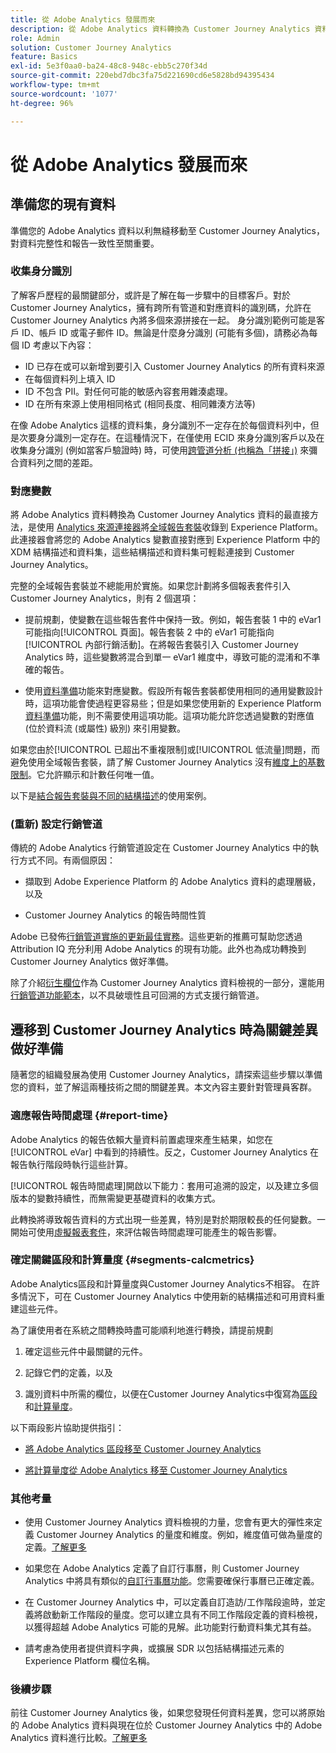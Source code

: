 ```yaml
---
title: 從 Adobe Analytics 發展而來
description: 從 Adobe Analytics 資料轉換為 Customer Journey Analytics 資料的步驟
role: Admin
solution: Customer Journey Analytics
feature: Basics
exl-id: 5e3f0aa0-ba24-48c8-948c-ebb5c270f34d
source-git-commit: 220ebd7dbc3fa75d221690cd6e5828bd94395434
workflow-type: tm+mt
source-wordcount: '1077'
ht-degree: 96%

---
```


# 從 Adobe Analytics 發展而來

## 準備您的現有資料

準備您的 Adobe Analytics 資料以利無縫移動至 Customer Journey Analytics，對資料完整性和報告一致性至關重要。

### 收集身分識別

了解客戶歷程的最關鍵部分，或許是了解在每一步驟中的目標客戶。對於 Customer Journey Analytics，擁有跨所有管道和對應資料的識別碼，允許在 Customer Journey Analytics 內將多個來源拼接在一起。
身分識別範例可能是客戶 ID、帳戶 ID 或電子郵件 ID。無論是什麼身分識別 (可能有多個)，請務必為每個 ID 考慮以下內容：

* ID 已存在或可以新增到要引入 Customer Journey Analytics 的所有資料來源
* 在每個資料列上填入 ID
* ID 不包含 PII。對任何可能的敏感內容套用雜湊處理。
* ID 在所有來源上使用相同格式 (相同長度、相同雜湊方法等)

在像 Adobe Analytics 這樣的資料集，身分識別不一定存在於每個資料列中，但是次要身分識別一定存在。在這種情況下，在僅使用 ECID 來身分識別客戶以及在收集身分識別 (例如當客戶驗證時) 時，可使用[跨管道分析 (也稱為「拼接」)](/help/stitching/overview.md) 來彌合資料列之間的差距。

### 對應變數

將 Adobe Analytics 資料轉換為 Customer Journey Analytics 資料的最直接方法，是使用 [Analytics 來源連接器](https://experienceleague.adobe.com/docs/experience-platform/sources/ui-tutorials/create/adobe-applications/analytics.html?lang=zh-Hant)將[全域報告套裝](https://experienceleague.adobe.com/docs/analytics/implementation/prepare/global-rs.html?lang=zh-Hant)收錄到 Experience Platform。此連接器會將您的 Adobe Analytics 變數直接對應到 Experience Platform 中的 XDM 結構描述和資料集，這些結構描述和資料集可輕鬆連接到 Customer Journey Analytics。

完整的全域報告套裝並不總能用於實施。如果您計劃將多個報表套件引入 Customer Journey Analytics，則有 2 個選項：

* 提前規劃，使變數在這些報告套件中保持一致。例如，報告套裝 1 中的 eVar1 可能指向[!UICONTROL 頁面]。報告套裝 2 中的 eVar1 可能指向[!UICONTROL 內部行銷活動]。在將報告套裝引入 Customer Journey Analytics 時，這些變數將混合到單一 eVar1 維度中，導致可能的混淆和不準確的報告。

* 使用[資料準備](https://experienceleague.adobe.com/docs/experience-platform/data-prep/home.html?lang=zh-Hant)功能來對應變數。假設所有報告套裝都使用相同的通用變數設計時，這項功能會使過程更容易些；但是如果您使用新的 Experience Platform [資料準備](https://experienceleague.adobe.com/docs/experience-platform/sources/ui-tutorials/create/adobe-applications/analytics.html?lang=zh-Hant#mapping)功能，則不需要使用這項功能。這項功能允許您透過變數的對應值 (位於資料流 (或屬性) 級別) 來引用變數。

如果您由於[!UICONTROL 已超出不重複限制]或[!UICONTROL 低流量]問題，而避免使用全域報告套裝，請了解 Customer Journey Analytics 沒有[維度上的基數限制](/help/components/dimensions/high-cardinality.md)。它允許顯示和計數任何唯一值。

以下是[結合報告套裝與不同的結構描述](/help/use-cases/aa-data/combine-report-suites.md)的使用案例。

### (重新) 設定行銷管道

傳統的 Adobe Analytics 行銷管道設定在 Customer Journey Analytics 中的執行方式不同。有兩個原因：

* 擷取到 Adobe Experience Platform 的 Adobe Analytics 資料的處理層級，以及

* Customer Journey Analytics 的報告時間性質

Adobe 已發佈[行銷管道實施的更新最佳實務](https://experienceleague.adobe.com/docs/analytics/components/marketing-channels/mchannel-best-practices.html?lang=zh-Hant)。這些更新的推薦可幫助您透過 Attribution IQ 充分利用 Adobe Analytics 的現有功能。此外也為成功轉換到 Customer Journey Analytics 做好準備。

除了介紹[衍生欄位](../data-views/derived-fields/derived-fields.md)作為 Customer Journey Analytics 資料檢視的一部分，還能用[行銷管道功能範本](../data-views/derived-fields/derived-fields.md#function-templates)，以不具破壞性且可回溯的方式支援行銷管道。

## 遷移到 Customer Journey Analytics 時為關鍵差異做好準備

隨著您的組織發展為使用 Customer Journey Analytics，請探索這些步驟以準備您的資料，並了解這兩種技術之間的關鍵差異。本文內容主要針對管理員客群。

### 適應報告時間處理 {#report-time}

Adobe Analytics 的報告依賴大量資料前置處理來產生結果，如您在 [!UICONTROL eVar] 中看到的持續性。反之，Customer Journey Analytics 在報告執行階段時執行這些計算。

[!UICONTROL 報告時間處理]開啟以下能力：套用可追溯的設定，以及建立多個版本的變數持續性，而無需變更基礎資料的收集方式。

此轉換將導致報告資料的方式出現一些差異，特別是對於期限較長的任何變數。一開始可使用[虛擬報表套件](https://experienceleague.adobe.com/docs/analytics/components/virtual-report-suites/vrs-report-time-processing.html?lang=zh-Hant)，來評估報告時間處理可能產生的報告影響。

### 確定關鍵區段和計算量度 {#segments-calcmetrics}

Adobe Analytics區段和計算量度與Customer Journey Analytics不相容。 在許多情況下，可在 Customer Journey Analytics 中使用新的結構描述和可用資料重建這些元件。

為了讓使用者在系統之間轉換時盡可能順利地進行轉換，請提前規劃

1. 確定這些元件中最關鍵的元件。

2. 記錄它們的定義，以及

3. 識別資料中所需的欄位，以便在Customer Journey Analytics中復寫為[區段](/help/components/filters/filters-overview.md)和[計算量度](/help/components/calc-metrics/calc-metr-overview.md)。

以下兩段影片協助提供指引：

* [將 Adobe Analytics 區段移至 Customer Journey Analytics](https://experienceleague.adobe.com/docs/customer-journey-analytics-learn/tutorials/moving-adobe-analytics-segments-to-customer-journey-analytics.html?lang=zh-Hant)

* [將計算量度從 Adobe Analytics 移至 Customer Journey Analytics](https://experienceleague.adobe.com/docs/customer-journey-analytics-learn/tutorials/components/calc-metrics/moving-your-calculated-metrics-from-adobe-analytics-to-customer-journey-analytics.html)

### 其他考量

* 使用 Customer Journey Analytics 資料檢視的力量，您會有更大的彈性來定義 Customer Journey Analytics 的量度和維度。例如，維度值可做為量度的定義。[了解更多](/help/use-cases/data-views/data-views-usecases.md)

* 如果您在 Adobe Analytics 定義了自訂行事曆，則 Customer Journey Analytics 中將具有類似的[自訂行事曆功能](/help/components/date-ranges/overview.md)。您需要確保行事曆已正確定義。

* 在 Customer Journey Analytics 中，可以定義自訂造訪/工作階段逾時，並定義將啟動新工作階段的量度。您可以建立具有不同工作階段定義的資料檢視，以獲得超越 Adobe Analytics 可能的見解。此功能對行動資料集尤其有益。

* 請考慮為使用者提供資料字典，或擴展 SDR 以包括結構描述元素的 Experience Platform 欄位名稱。

### 後續步驟

前往 Customer Journey Analytics 後，如果您發現任何資料差異，您可以將原始的 Adobe Analytics 資料與現在位於 Customer Journey Analytics 中的 Adobe Analytics 資料進行比較。[了解更多](/help/troubleshooting/compare.md)
